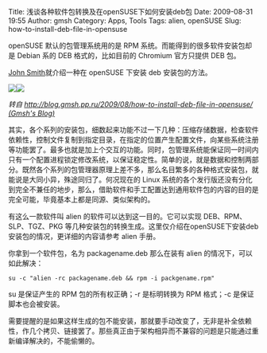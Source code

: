 Title: 浅谈各种软件包转换及在openSUSE下如何安装deb包
Date: 2009-08-31 19:55
Author: gmsh
Category: Apps, Tools
Tags: alien, openSUSE
Slug: how-to-install-deb-file-in-opensuse

openSUSE 默认的包管理系统用的是 RPM 系统。而能得到的很多软件安装包却是
Debian 系的 DEB 格式的，比如目前的 Chromium 官方只提供 DEB 包。

[John Smith](http://blog.gmsh.pp.ru/about)就介绍一种在 openSUSE 下安装
deb 安装包的方法。

[![](http://i.linuxtoy.org/images/2009/08/deb.jpeg)](http://i.linuxtoy.org/images/2009/08/deb.jpeg)[![](http://i.linuxtoy.org/images/2009/08/rpm.jpeg)](http://i.linuxtoy.org/images/2009/08/rpm.jpeg)

*转自
[http://blog.gmsh.pp.ru/2009/08/how-to-install-deb-file-in-opensuse/
(Gmsh's
Blog)](http://blog.gmsh.pp.ru/2009/08/how-to-install-deb-file-in-opensuse/)*

其实，各个系列的安装包，细数起来功能不过一下几种：压缩存储数据，检查软件依赖性，控制文件复制到指定目录，在指定的位置产生配置文件，向某些系统注册等功能罢了。最多也就是加上个交互的功能。同时，包管理系统能保证同一时间内只有一个配置进程锁定修改系统，以保证稳定性。简单的说，就是数据和控制两部分。既然各个系列的包管理器原理上差不多，那么名目繁多的各种格式安装包，就能说是大同小异，殊途同归了。何况现在的
Linux
系统的各个发行版还没有分化到完全不兼任的地步，那么，借助软件和手工配置达到通用软件包的内容的目的是完全可能，毕竟基本上都是同源、类似架构的。

有这么一款软件叫 alien 的软件可以达到这一目的。它可以实现
DEB、RPM、SLP、TGZ、PKG
等几种安装包的转换生成。这里仅介绍在openSUSE下安装deb安装包的情况，更详细的内容请参考
alien 手册。

你拿到一个软件包，名为 packagename.deb 那么在装有 alien
的情况下，可以如此解决：

`su -c "alien -rc packagename.deb && rpm -i packgename.rpm" `

su 是保证产生的 RPM 包的所有权正确；-r 是标明转换为 RPM 格式；-c
是保证脚本也会被安装。

需要提醒的是如果这样生成的包不能安装，那就要手动改变了，无非是补全依赖性，作几个拷贝、链接罢了。那些真正由于架构相异而不兼容的问题是只能通过重新编译解决的，不能偷懒的。
